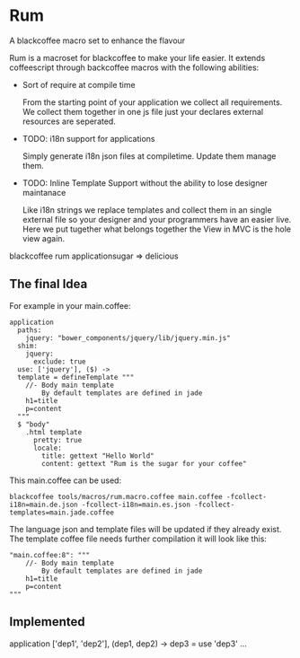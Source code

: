 Rum
===

A blackcoffee macro set to enhance the flavour

Rum is a macroset for blackcoffee to make your life easier.
It extends coffeescript through backcoffee macros with the following abilities:

- Sort of require at compile time

  From the starting point of your application we collect all requirements.
  We collect them together in one js file just your declares external resources are seperated.

- TODO: i18n support for applications

  Simply generate i18n json files at compiletime.
  Update them manage them.

- TODO: Inline Template Support without the ability to lose designer maintanace

  Like i18n strings we replace templates and collect them in an single external file so your designer and your programmers have an easier live.
  Here we put tugether what belongs together the View in MVC is the hole view again.


blackcoffee rum applicationsugar => delicious

The final Idea
--------------

For example in your main.coffee:

    application
      paths:
        jquery: "bower_components/jquery/lib/jquery.min.js"
      shim:
        jquery:
          exclude: true
      use: ['jquery'], ($) ->
      template = defineTemplate """
        //- Body main template
            By default templates are defined in jade
        h1=title
        p=content
      """
      $ "body"
        .html template
          pretty: true
          locale:
            title: gettext "Hello World"
            content: gettext "Rum is the sugar for your coffee"

This main.coffee can be used:
  
    blackcoffee tools/macros/rum.macro.coffee main.coffee -fcollect-i18n=main.de.json -fcollect-i18n=main.es.json -fcollect-templates=main.jade.coffee

The language json and template files will be updated if they already exist.
The template coffee file needs further compilation it will look like this:

    "main.coffee:8": """
        //- Body main template
            By default templates are defined in jade
        h1=title
        p=content
    """

Implemented
-----------

   application ['dep1', 'dep2'], (dep1, dep2) ->
     dep3 = use 'dep3'
     ...

